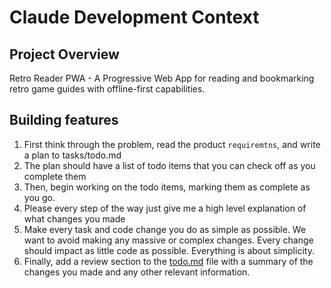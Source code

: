 # Claude Development Context

## Project Overview
Retro Reader PWA - A Progressive Web App for reading and bookmarking retro game guides with offline-first capabilities.

## Building features

1. First think through the problem, read the product `requiremtns`, and write a plan to tasks/todo.md
2. The plan should have a list of todo items that you can check off as you complete them
3. Then, begin working on the todo items, marking them as complete as you go.
4. Please every step of the way just give me a high level explanation of what changes you made
5. Make every task and code change you do as simple as possible. We want to avoid making any massive or complex changes. Every change should impact as little code as possible. Everything is about simplicity.
6. Finally, add a review section to the [todo.md](http://todo.md/) file with a summary of the changes you made and any other relevant information.

